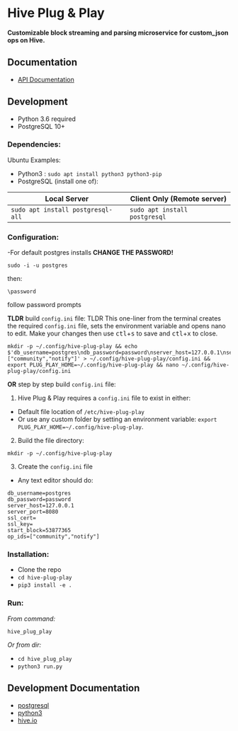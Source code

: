 # Hive Plug & Play

**Customizable block streaming and parsing microservice for custom_json ops on Hive.**


## Documentation

- [API Documentation](/docs/api/api.md)

## Development

- Python 3.6 required
- PostgreSQL 10+

### Dependencies:
Ubuntu Examples:
- Python3 : `sudo apt install python3 python3-pip`
- PostgreSQL (install one of):

| Local Server  | Client Only (Remote server) |
| ------------- | ------------- |
| ```sudo apt install postgresql-all```  | ```sudo apt install postgresql```  |

### Configuration:
-For default postgres installs **CHANGE THE PASSWORD!**
```
sudo -i -u postgres
```
then:
```
\password
```
follow password prompts

**TLDR** build `config.ini` file:
TLDR This one-liner from the terminal creates the required `config.ini` file, sets the environment variable and opens nano to edit. Make your changes then use <kbd>ctl</kbd>+<kbd>s</kbd> to save and <kbd>ctl</kbd>+<kbd>x</kbd> to close.
```
mkdir -p ~/.config/hive-plug-play && echo $'db_username=postgres\ndb_password=password\nserver_host=127.0.0.1\nserver_port=8080\nssl_cert=\nssl_key=\nstart_block=53877365\nop_ids=["community","notify"]' > ~/.config/hive-plug-play/config.ini && export PLUG_PLAY_HOME=~/.config/hive-plug-play && nano ~/.config/hive-plug-play/config.ini
```

**OR** step by step build `config.ini` file:

1. Hive Plug & Play requires a `config.ini` file to exist in either:
  - Default file location of `/etc/hive-plug-play` 
  - Or use any custom folder by setting an environment variable: `export PLUG_PLAY_HOME=~/.config/hive-plug-play`.
2. Build the file directory:
```
mkdir -p ~/.config/hive-plug-play
```
3. Create the `config.ini` file 
  - Any text editor should do:
```
db_username=postgres
db_password=password
server_host=127.0.0.1
server_port=8080
ssl_cert=
ssl_key=
start_block=53877365
op_ids=["community","notify"]
```

### Installation:

- Clone the repo
- `cd hive-plug-play`
- `pip3 install -e .`

### Run:

*From command:*

`hive_plug_play`

*Or from dir:*

- `cd hive_plug_play`
- `python3 run.py`

## Development Documentation

- [postgresql](https://www.postgresql.org/docs/)
- [python3](https://docs.python.org/3/)
- [hive.io](https://developers.hive.io/)
